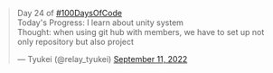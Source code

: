 <blockquote class="twitter-tweet"><p lang="en" dir="ltr">Day 24 of <a href="https://twitter.com/hashtag/100DaysOfCode?src=hash&amp;ref_src=twsrc%5Etfw">#100DaysOfCode</a> <br>Today&#39;s Progress: I learn about unity system<br>Thought: when using git hub with members, we have to set up not only repository but also project</p>&mdash; Tyukei (@relay_tyukei) <a href="https://twitter.com/relay_tyukei/status/1568976215779999745?ref_src=twsrc%5Etfw">September 11, 2022</a></blockquote> <script async src="https://platform.twitter.com/widgets.js" charset="utf-8"></script>